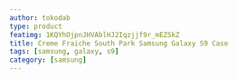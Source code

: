 ```yaml
---
author: tokodab
type: product
featimg: 1KQYhOjpnJHVAblHJ2Iqzjjf9r_mEZSkZ
title: Creme Fraiche South Park Samsung Galaxy S9 Case
tags: [samsung, galaxy, s9]
category: [samsung]
---
```

